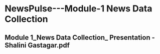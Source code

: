 # NewsPulse---Module-1 News Data Collection
## Module 1_News Data Collection_ Presentation - Shalini Gastagar.pdf
